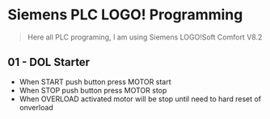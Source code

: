 # Siemens PLC LOGO! Programming

> Here all PLC programing, I am using Siemens LOGO!Soft Comfort V8.2

## 01 - DOL Starter
- When START push button press MOTOR start
- When STOP push button press MOTOR stop
- When OVERLOAD activated motor will be stop until need to hard reset of onverload 

